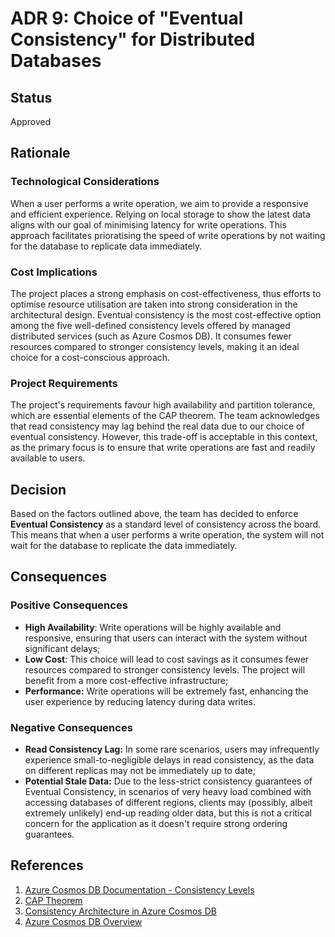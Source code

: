 # ADR 9: Choice of "Eventual Consistency" for Distributed Databases

## Status

Approved

## Rationale

### Technological Considerations

When a user performs a write operation, we aim to provide a responsive and efficient experience. Relying on local storage to show the latest data aligns with our goal of minimising latency for write operations. This approach facilitates prioratising the speed of write operations by not waiting for the database to replicate data immediately.

### Cost Implications

The project places a strong emphasis on cost-effectiveness, thus efforts to optimise resource utilisation are taken into strong consideration in the architectural design. Eventual consistency is the most cost-effective option among the five well-defined consistency levels offered by managed distributed services (such as Azure Cosmos DB). It consumes fewer resources compared to stronger consistency levels, making it an ideal choice for a cost-conscious approach.

### Project Requirements

The project's requirements favour high availability and partition tolerance, which are essential elements of the CAP theorem. The team acknowledges that read consistency may lag behind the real data due to our choice of eventual consistency. However, this trade-off is acceptable in this context, as the primary focus is to ensure that write operations are fast and readily available to users.

## Decision

Based on the factors outlined above, the team has decided to enforce **Eventual Consistency** as a standard level of consistency across the board. This means that when a user performs a write operation, the system will not wait for the database to replicate the data immediately.

## Consequences

### Positive Consequences

* **High Availability**: Write operations will be highly available and responsive, ensuring that users can interact with the system without significant delays;
* **Low Cost**: This choice will lead to cost savings as it consumes fewer resources compared to stronger consistency levels. The project will benefit from a more cost-effective infrastructure;
* **Performance:** Write operations will be extremely fast, enhancing the user experience by reducing latency during data writes.

### Negative Consequences

* **Read Consistency Lag:** In some rare scenarios, users may infrequently experience small-to-negligible delays in read consistency, as the data on different replicas may not be immediately up to date;
* **Potential Stale Data:** Due to the less-strict consistency guarantees of Eventual Consistency, in scenarios of very heavy load combined with accessing databases of different regions, clients may (possibly, albeit extremely unlikely) end-up reading older data, but this is not a critical concern for the application as it doesn't require strong ordering guarantees.

## References
1. [Azure Cosmos DB Documentation - Consistency Levels](https://docs.microsoft.com/en-us/azure/cosmos-db/consistency-levels)
2. [CAP Theorem](https://en.wikipedia.org/wiki/CAP_theorem)
3. [Consistency Architecture in Azure Cosmos DB](https://mostafaelmasry.com/2020/07/20/consistency-architecture-in-azure-cosmos-db/)
4. [Azure Cosmos DB Overview](https://vmayakumar.wordpress.com/2020/02/11/azure-cosmos-db-overview/)
